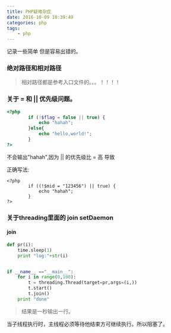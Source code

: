 ```yaml
---
title: PHP疑难杂症
date: 2016-10-09 10:39:49
categories: php
tags:
    - php
---
```


记录一些简单 但是容易出错的。

### 绝对路径和相对路径
> 相对路径都是参考入口文件的。。。！！！！


### 关于 = 和 || 优先级问题。
```php
<?php
        if (!$flag = false || true) {
            echo "hahah";
        }else{
            echo "hello,world!";
        }
?>
```
不会输出"hahah",因为 || 的优先级比 = 高 导致 

正确写法:
```
<?php
        if ((!$mid = "123456") || true) {
            echo "hahah";
        }
?>
```

### 关于threading里面的 join setDaemon
#### join
```python
def pr(i):
	time.sleep(1)
	print "log:"+str(i)


if __name__ =="__main__":
	for i in range(0,100):
		t = threading.Thread(target=pr,args=(i,))
		t.start()
		t.join()
	print "done"

```
>结果是一秒输出一行。

当子线程执行时，主线程必须等待他结束方可继续执行。所以阻塞了。
